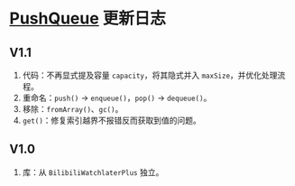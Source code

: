 # [PushQueue](https://greasyfork.org/zh-CN/scripts/432936) 更新日志

## V1.1

1. 代码：不再显式提及容量 `capacity`，将其隐式并入 `maxSize`，并优化处理流程。
2. 重命名：`push()` -> `enqueue()`，`pop()` -> `dequeue()`。
3. 移除：`fromArray()`、`gc()`。
4. `get()`：修复索引越界不报错反而获取到值的问题。

## V1.0

1. 库：从 `BilibiliWatchlaterPlus` 独立。
